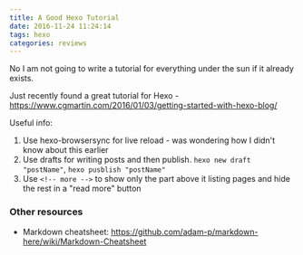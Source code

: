 ```yaml
---
title: A Good Hexo Tutorial
date: 2016-11-24 11:24:14
tags: hexo
categories: reviews
---
```


No I am not going to write a tutorial for everything under the sun if it already exists.

Just recently found a great tutorial for Hexo - https://www.cgmartin.com/2016/01/03/getting-started-with-hexo-blog/

Useful info:
1. Use hexo-browsersync for live reload - was wondering how I didn't know about this earlier
1. Use drafts for writing posts and then publish. `hexo new draft "postName"`, `hexo pusblish "postName"`
1. Use `<!-- more -->` to show only the part above it listing pages and hide the rest in a "read more" button

<!-- more -->
### Other resources
* Markdown cheatsheet: https://github.com/adam-p/markdown-here/wiki/Markdown-Cheatsheet
